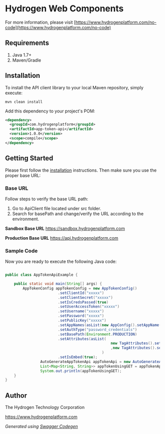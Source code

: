 # Hydrogen Web Components

For more information, please visit [https://www.hydrogenplatform.com/no-code](https://www.hydrogenplatform.com/no-code)

## Requirements
1. Java 1.7+
2. Maven/Gradle

## Installation

To install the API client library to your local Maven repository, simply execute:

```shell
mvn clean install
```

Add this dependency to your project's POM:

```xml
<dependency>
  <groupId>com.hydrogenplatform</groupId>
  <artifactId>app-token-api</artifactId>
  <version>1.0.0</version>
  <scope>compile</scope>
</dependency>
```

## Getting Started

Please first follow the [installation](#installation) instructions. Then make sure you use the proper base URL:

### Base URL
Follow steps to verify the base URL path:

1. Go to ApiClient file located under src folder.
2. Search for basePath and change/verify the URL according to the environment.

**Sandbox Base URL**
https://sandbox.hydrogenplatform.com

**Production Base URL**
https://api.hydrogenplatform.com

### Sample Code
Now you are ready to execute the following Java code:

```java

public class AppTokenApiExample {

    public static void main(String[] args) {
        AppTokenConfig appTokenConfig = new AppTokenConfig()
                        .setClientId("xxxxx")
                        .setClientSecret("xxxxx")
                        .setIsCredsPassed(true)
                        .setUserAccessToken("xxxxx")
                        .setUsername("xxxxx")
                        .setPassword("xxxxx")
                        .setPublicKey("xxxxx")
                        .setAppNames(asList(new AppConfig().setAppName("card_balance")))
                        .setAuthType("password_credentials")
                        .setBasePath(Environment.PRODUCTION)
                        .setAttributes(asList(
                                                new TagAttributes().setName("card-id").setValue("xxxxx")
                                                ,new TagAttributes().setName("client-id").setValue("xxxxx"))
                                            )
                        .setIsEmbed(true);
                AutoGenerateAppTokenApi appTokenApi = new AutoGenerateAppTokenApi(appTokenConfig);
                List<Map<String, String>> appTokenUsingGET = appTokenApi.getAppTokenUsingGET();
                System.out.println(appTokenUsingGET);
    }
}

```

## Author
The Hydrogen Technology Corporation

https://www.hydrogenplatform.com

*Generated using [Swagger Codegen](https://github.com/swagger-api/swagger-codegen)*

